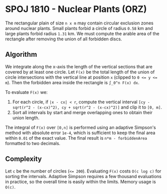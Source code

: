 # SPOJ 1810 - Nuclear Plants (ORZ)

The rectangular plain of size `n x m` may contain circular exclusion zones
around nuclear plants. Small plants forbid a circle of radius `0.58` km
and large plants forbid radius `1.31` km.  We must compute the arable
area of the rectangle after removing the union of all forbidden discs.

## Algorithm

We integrate along the x-axis the length of the vertical sections that are
covered by at least one circle.  Let `F(x)` be the total length of the union
of circle intersections with the vertical line at position `x` (clipped to
`0 <= y <= m`).  Then the forbidden area inside the rectangle is
`∫_0^n F(x) dx`.

To evaluate `F(x)` we:

1. For each circle, if `|x - cx| < r`, compute the vertical interval
   `[cy - sqrt(r^2 - (x-cx)^2), cy + sqrt(r^2 - (x-cx)^2)]` and clip it to
   `[0, m]`.
2. Sort all intervals by start and merge overlapping ones to obtain their
   union length.

The integral of `F(x)` over `[0,n]` is performed using an adaptive Simpson's
method with absolute error `1e-4`, which is sufficient to keep the final
area within `0.01` of the exact value.  The final result is
`n*m - forbiddenArea` formatted to two decimals.

## Complexity

Let `c` be the number of circles (`<= 200`).  Evaluating `F(x)` costs
`O(c log c)` for sorting the intervals.  Adaptive Simpson requires a few
thousand evaluations in practice, so the overall time is easily within the
limits.  Memory usage is `O(c)`.

